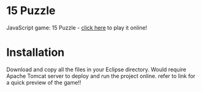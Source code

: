 # 15 Puzzle

JavaScript game: 15 Puzzle - [click here](https://game-15-puzzle.herokuapp.com/) to play it online!

# Installation
Download and copy all the files in your Eclipse directory.
Would require Apache Tomcat server to deploy and run the project online.
refer to link for a quick preview of the game!!
